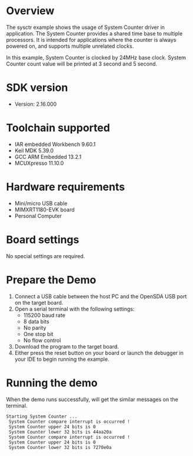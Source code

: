 Overview
========

The sysctr example shows the usage of System Counter driver in application. The System Counter provides
a shared time base to multiple processors. It is intended for applications where the counter is always
powered on, and supports multiple unrelated clocks.

In this example, System Counter is clocked by 24MHz base clock. System Counter count value will be printed
at 3 second and 5 second.


SDK version
===========
- Version: 2.16.000

Toolchain supported
===================
- IAR embedded Workbench  9.60.1
- Keil MDK  5.39.0
- GCC ARM Embedded  13.2.1
- MCUXpresso  11.10.0

Hardware requirements
=====================
- Mini/micro USB cable
- MIMXRT1180-EVK board
- Personal Computer

Board settings
==============
No special settings are required.

Prepare the Demo
================
1.  Connect a USB cable between the host PC and the OpenSDA USB port on the target board.
2.  Open a serial terminal with the following settings:
    - 115200 baud rate
    - 8 data bits
    - No parity
    - One stop bit
    - No flow control
4.  Download the program to the target board.
5.  Either press the reset button on your board or launch the debugger in your IDE to begin running the example.

Running the demo
================
When the demo runs successfully, will get the similar messages on the terminal.

~~~~~~~~~~~~~~~~~~~~~~
Starting System Counter ...
 System Counter compare interrupt is occurred !
 System Counter upper 24 bits is 0
 System Counter lower 32 bits is 44aa20a
 System Counter compare interrupt is occurred !
 System Counter upper 24 bits is 0
 System Counter lower 32 bits is 7270e0a
~~~~~~~~~~~~~~~~~~~~~~
